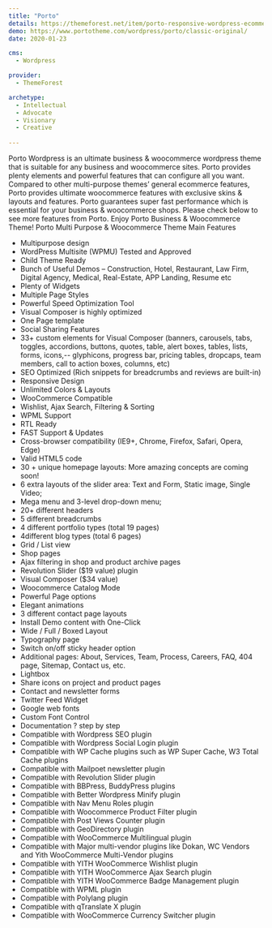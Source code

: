 ```yaml
---
title: "Porto"
details: https://themeforest.net/item/porto-responsive-wordpress-ecommerce-theme/9207399
demo: https://www.portotheme.com/wordpress/porto/classic-original/
date: 2020-01-23

cms: 
  - Wordpress

provider: 
  - ThemeForest

archetype:
  - Intellectual
  - Advocate
  - Visionary
  - Creative
  
---
```


Porto Wordpress is an ultimate business & woocommerce wordpress theme that is suitable for any business and woocommerce sites. Porto provides plenty elements and powerful features that can configure all you want. Compared to other multi-purpose themes’ general ecommerce features, Porto provides ultimate woocommerce features with exclusive skins & layouts and features. Porto guarantees super fast performance which is essential for your business & woocommerce shops. Please check below to see more features from Porto. Enjoy Porto Business & Woocommerce Theme!
Porto Multi Purpose & Woocommerce Theme Main Features

- Multipurpose design
- WordPress Multisite (WPMU) Tested and Approved
- Child Theme Ready
- Bunch of Useful Demos – Construction, Hotel, Restaurant, Law Firm, Digital Agency, Medical, Real-Estate, APP Landing, Resume etc
- Plenty of Widgets
- Multiple Page Styles
- Powerful Speed Optimization Tool
- Visual Composer is highly optimized
- One Page template
- Social Sharing Features
- 33+ custom elements for Visual Composer (banners, carousels, tabs, toggles, accordions, buttons, quotes, table, alert boxes, tables, lists, forms, icons,-- glyphicons, progress bar, pricing tables, dropcaps, team members, call to action boxes, columns, etc)
- SEO Optimized (Rich snippets for breadcrumbs and reviews are built-in)
- Responsive Design
- Unlimited Colors & Layouts
- WooCommerce Compatible
- Wishlist, Ajax Search, Filtering & Sorting
- WPML Support
- RTL Ready
- FAST Support & Updates
- Cross-browser compatibility (IE9+, Chrome, Firefox, Safari, Opera, Edge)
- Valid HTML5 code
- 30 + unique homepage layouts: More amazing concepts are coming soon!
- 6 extra layouts of the slider area: Text and Form, Static image, Single Video;
- Mega menu and 3-level drop-down menu;
- 20+ different headers
- 5 different breadcrumbs
- 4 different portfolio types (total 19 pages)
- 4different blog types (total 6 pages)
- Grid / List view
- Shop pages
- Ajax filtering in shop and product archive pages
- Revolution Slider ($19 value) plugin
- Visual Composer ($34 value)
- Woocommerce Catalog Mode
- Powerful Page options
- Elegant animations
- 3 different contact page layouts
- Install Demo content with One-Click
- Wide / Full / Boxed Layout
- Typography page
- Switch on/off sticky header option
- Additional pages: About, Services, Team, Process, Careers, FAQ, 404 page, Sitemap, Contact us, etc.
- Lightbox
- Share icons on project and product pages
- Contact and newsletter forms
- Twitter Feed Widget
- Google web fonts
- Custom Font Control
- Documentation ? step by step
- Compatible with Wordpress SEO plugin
- Compatible with Wordpress Social Login plugin
- Compatible with WP Cache plugins such as WP Super Cache, W3 Total Cache plugins
- Compatible with Mailpoet newsletter plugin
- Compatible with Revolution Slider plugin
- Compatible with BBPress, BuddyPress plugins
- Compatible with Better Wordpress Minify plugin
- Compatible with Nav Menu Roles plugin
- Compatible with Woocommerce Product Filter plugin
- Compatible with Post Views Counter plugin
- Compatible with GeoDirectory plugin
- Compatible with WooCommerce Multilingual plugin
- Compatible with Major multi-vendor plugins like Dokan, WC Vendors and Yith WooCommerce Multi-Vendor plugins
- Compatible with YITH WooCommerce Wishlist plugin
- Compatible with YITH WooCommerce Ajax Search plugin
- Compatible with YITH WooCommerce Badge Management plugin
- Compatible with WPML plugin
- Compatible with Polylang plugin
- Compatible with qTranslate X plugin
- Compatible with WooCommerce Currency Switcher plugin
